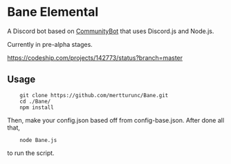 Bane Elemental
=========================

A Discord bot based on [CommunityBot](https://github.com/OneMansGlory/CommunityBot) that uses Discord.js and Node.js.

Currently in pre-alpha stages.

https://codeship.com/projects/142773/status?branch=master

Usage
-----
        git clone https://github.com/mertturunc/Bane.git
        cd ./Bane/
        npm install
        
Then, make your config.json based off from config-base.json. After done all that,

        node Bane.js
        
to run the script.
